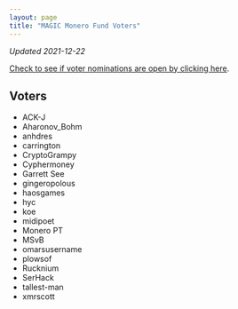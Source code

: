 ```yaml
---
layout: page
title: "MAGIC Monero Fund Voters"
---
```


*Updated 2021-12-22*

[Check to see if voter nominations are open by clicking here](https://github.com/MAGICGrants/Monero-Fund).

## Voters

* ACK-J
* Aharonov_Bohm
* anhdres
* carrington
* CryptoGrampy
* Cyphermoney
* Garrett See
* gingeropolous
* haosgames
* hyc
* koe
* midipoet
* Monero PT
* MSvB
* omarsusername
* plowsof
* Rucknium
* SerHack
* tallest-man
* xmrscott
